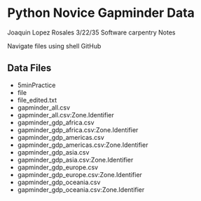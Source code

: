 # Python Novice Gapminder Data

Joaquin Lopez Rosales
3/22/35
Software carpentry Notes

Navigate files using shell
GitHub

## Data Files

- 5minPractice
- file
- file_edited.txt
- gapminder_all.csv
- gapminder_all.csv:Zone.Identifier
- gapminder_gdp_africa.csv
- gapminder_gdp_africa.csv:Zone.Identifier
- gapminder_gdp_americas.csv
- gapminder_gdp_americas.csv:Zone.Identifier
- gapminder_gdp_asia.csv
- gapminder_gdp_asia.csv:Zone.Identifier
- gapminder_gdp_europe.csv
- gapminder_gdp_europe.csv:Zone.Identifier
- gapminder_gdp_oceania.csv
- gapminder_gdp_oceania.csv:Zone.Identifier
